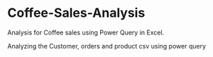 # Coffee-Sales-Analysis
Analysis for Coffee sales using Power Query in Excel.

Analyzing the Customer, orders and product csv using power query
